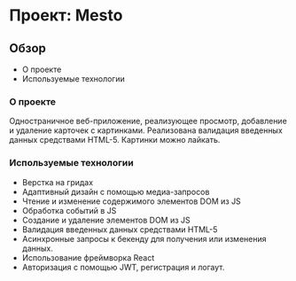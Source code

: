 # Проект: Mesto

## Обзор

- О проекте
- Используемые технологии

### О проекте

Одностраничное веб-приложение, реализующее просмотр, добавление и удаление карточек с картинками.
Реализована валидация введенных данных средствами HTML-5.
Картинки можно лайкать.

### Используемые технологии

- Верстка на гридах
- Адаптивный дизайн с помощью медиа-запросов
- Чтение и изменение содержимого элементов DOM из JS
- Обработка событий в JS
- Создание и удаление элементов DOM из JS
- Валидация введенных данных средствами HTML-5
- Асинхронные запросы к бекенду для получения или изменения данных.
- Использование фреймворка React
- Авторизация с помощью JWT, регистрация и логаут.
